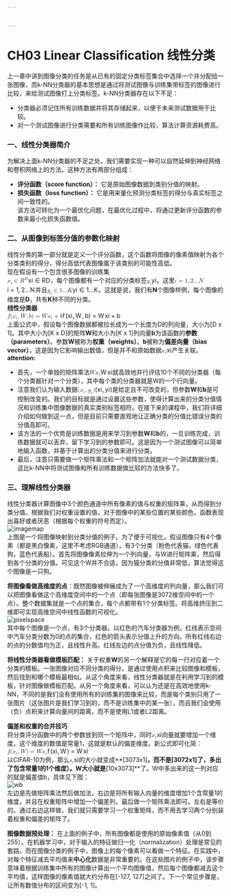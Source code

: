 ```yaml
---


---
```


<h1 id="ch03-linear-classification-线性分类">CH03 Linear Classification 线性分类</h1>
<p>上一章中讲到图像分类的任务是从已有的固定分类标签集合中选择一个并分配给一张图像，而k-NN分类器的基本思想是通过将测试图像与训练集带标签的图像进行比较，来给测试图像打上分类标签。k-NN分类器存在以下不足：</p>
<ul>
<li>分类器必须记住所有训练数据并将其存储起来，以便于未来测试数据用于比较。</li>
<li>对一个测试图像进行分类需要和所有训练图像作比较，算法计算资源耗费高。</li>
</ul>
<h3 id="一、线性分类器简介">一、线性分类器简介</h3>
<p>为解决上面k-NN分类器的不足之处，我们需要实现一种可以自然延伸到神经网络和卷积网络上的方法。这种方法有两部分组成：</p>
<ul>
<li><strong>评分函数（score function）：</strong> 它是原始图像数据到类别分值的映射。</li>
<li><strong>损失函数（loss function）：</strong> 它是用来量化预测分类标签的得分与真实标签之间一致性的。<br>
该方法可转化为一个最优化问题，在最优化过程中，将通过更新评分函数的参数来最小化损失函数值。</li>
</ul>
<h3 id="二、从图像到标签分值的参数化映射">二、从图像到标签分值的参数化映射</h3>
<p>线性分类的第一部分就是定义一个评分函数，这个函数将图像的像素值映射为各个分类类别的得分，得分高低代表图像属于该类别的可能性高低。<br>
现在假设有一个包含很多图像的训练集<br>
<span class="katex--inline"><span class="katex"><span class="katex-mathml"><math><semantics><mrow><msub><mi>x</mi><mi>i</mi></msub><mo>∈</mo><msup><mi>R</mi><mi>D</mi></msup></mrow><annotation encoding="application/x-tex">x_i \in R^D</annotation></semantics></math></span><span class="katex-html" aria-hidden="true"><span class="base"><span class="strut" style="height: 0.6891em; vertical-align: -0.15em;"></span><span class="mord"><span class="mord mathdefault">x</span><span class="msupsub"><span class="vlist-t vlist-t2"><span class="vlist-r"><span class="vlist" style="height: 0.311664em;"><span class="" style="top: -2.55em; margin-left: 0em; margin-right: 0.05em;"><span class="pstrut" style="height: 2.7em;"></span><span class="sizing reset-size6 size3 mtight"><span class="mord mathdefault mtight">i</span></span></span></span><span class="vlist-s">​</span></span><span class="vlist-r"><span class="vlist" style="height: 0.15em;"><span class=""></span></span></span></span></span></span><span class="mspace" style="margin-right: 0.277778em;"></span><span class="mrel">∈</span><span class="mspace" style="margin-right: 0.277778em;"></span></span><span class="base"><span class="strut" style="height: 0.841331em; vertical-align: 0em;"></span><span class="mord"><span class="mord mathdefault" style="margin-right: 0.00773em;">R</span><span class="msupsub"><span class="vlist-t"><span class="vlist-r"><span class="vlist" style="height: 0.841331em;"><span class="" style="top: -3.063em; margin-right: 0.05em;"><span class="pstrut" style="height: 2.7em;"></span><span class="sizing reset-size6 size3 mtight"><span class="mord mathdefault mtight" style="margin-right: 0.02778em;">D</span></span></span></span></span></span></span></span></span></span></span></span>，每个图像都有一个对应的分类标签<span class="katex--inline"><span class="katex"><span class="katex-mathml"><math><semantics><mrow><msub><mi>y</mi><mi>i</mi></msub></mrow><annotation encoding="application/x-tex">y_i</annotation></semantics></math></span><span class="katex-html" aria-hidden="true"><span class="base"><span class="strut" style="height: 0.625em; vertical-align: -0.19444em;"></span><span class="mord"><span class="mord mathdefault" style="margin-right: 0.03588em;">y</span><span class="msupsub"><span class="vlist-t vlist-t2"><span class="vlist-r"><span class="vlist" style="height: 0.311664em;"><span class="" style="top: -2.55em; margin-left: -0.03588em; margin-right: 0.05em;"><span class="pstrut" style="height: 2.7em;"></span><span class="sizing reset-size6 size3 mtight"><span class="mord mathdefault mtight">i</span></span></span></span><span class="vlist-s">​</span></span><span class="vlist-r"><span class="vlist" style="height: 0.15em;"><span class=""></span></span></span></span></span></span></span></span></span></span>。这里<span class="katex--inline"><span class="katex"><span class="katex-mathml"><math><semantics><mrow><mi>i</mi><mo>=</mo><mn>1</mn><mo separator="true">,</mo><mn>2...</mn><mi>N</mi></mrow><annotation encoding="application/x-tex">i = 1, 2...N</annotation></semantics></math></span><span class="katex-html" aria-hidden="true"><span class="base"><span class="strut" style="height: 0.65952em; vertical-align: 0em;"></span><span class="mord mathdefault">i</span><span class="mspace" style="margin-right: 0.277778em;"></span><span class="mrel">=</span><span class="mspace" style="margin-right: 0.277778em;"></span></span><span class="base"><span class="strut" style="height: 0.87777em; vertical-align: -0.19444em;"></span><span class="mord">1</span><span class="mpunct">,</span><span class="mspace" style="margin-right: 0.166667em;"></span><span class="mord">2</span><span class="mord">.</span><span class="mord">.</span><span class="mord">.</span><span class="mord mathdefault" style="margin-right: 0.10903em;">N</span></span></span></span></span>并且<span class="katex--inline"><span class="katex"><span class="katex-mathml"><math><semantics><mrow><msub><mi>y</mi><mi>i</mi></msub><mo>∈</mo><mn>1...</mn><mi>K</mi></mrow><annotation encoding="application/x-tex">y_i \in 1...K</annotation></semantics></math></span><span class="katex-html" aria-hidden="true"><span class="base"><span class="strut" style="height: 0.73354em; vertical-align: -0.19444em;"></span><span class="mord"><span class="mord mathdefault" style="margin-right: 0.03588em;">y</span><span class="msupsub"><span class="vlist-t vlist-t2"><span class="vlist-r"><span class="vlist" style="height: 0.311664em;"><span class="" style="top: -2.55em; margin-left: -0.03588em; margin-right: 0.05em;"><span class="pstrut" style="height: 2.7em;"></span><span class="sizing reset-size6 size3 mtight"><span class="mord mathdefault mtight">i</span></span></span></span><span class="vlist-s">​</span></span><span class="vlist-r"><span class="vlist" style="height: 0.15em;"><span class=""></span></span></span></span></span></span><span class="mspace" style="margin-right: 0.277778em;"></span><span class="mrel">∈</span><span class="mspace" style="margin-right: 0.277778em;"></span></span><span class="base"><span class="strut" style="height: 0.68333em; vertical-align: 0em;"></span><span class="mord">1</span><span class="mord">.</span><span class="mord">.</span><span class="mord">.</span><span class="mord mathdefault" style="margin-right: 0.07153em;">K</span></span></span></span></span>。这就是说，我们有<strong>N</strong>个图像样例，每个图像的维度是<strong>D</strong>，共有<strong>K</strong>种不同的分类。<br>
<strong>线性分类器</strong><br>
<span class="katex--display"><span class="katex-display"><span class="katex"><span class="katex-mathml"><math><semantics><mrow><mi>f</mi><mo stretchy="false">(</mo><msub><mi>x</mi><mi>i</mi></msub><mo separator="true">,</mo><mi>W</mi><mo separator="true">,</mo><mi>b</mi><mo stretchy="false">)</mo><mo>=</mo><mi>W</mi><msub><mi>x</mi><mi>i</mi></msub><mo>+</mo><mi>b</mi></mrow><annotation encoding="application/x-tex"> f(x_i,W,b) = Wx_i + b </annotation></semantics></math></span><span class="katex-html" aria-hidden="true"><span class="base"><span class="strut" style="height: 1em; vertical-align: -0.25em;"></span><span class="mord mathdefault" style="margin-right: 0.10764em;">f</span><span class="mopen">(</span><span class="mord"><span class="mord mathdefault">x</span><span class="msupsub"><span class="vlist-t vlist-t2"><span class="vlist-r"><span class="vlist" style="height: 0.311664em;"><span class="" style="top: -2.55em; margin-left: 0em; margin-right: 0.05em;"><span class="pstrut" style="height: 2.7em;"></span><span class="sizing reset-size6 size3 mtight"><span class="mord mathdefault mtight">i</span></span></span></span><span class="vlist-s">​</span></span><span class="vlist-r"><span class="vlist" style="height: 0.15em;"><span class=""></span></span></span></span></span></span><span class="mpunct">,</span><span class="mspace" style="margin-right: 0.166667em;"></span><span class="mord mathdefault" style="margin-right: 0.13889em;">W</span><span class="mpunct">,</span><span class="mspace" style="margin-right: 0.166667em;"></span><span class="mord mathdefault">b</span><span class="mclose">)</span><span class="mspace" style="margin-right: 0.277778em;"></span><span class="mrel">=</span><span class="mspace" style="margin-right: 0.277778em;"></span></span><span class="base"><span class="strut" style="height: 0.83333em; vertical-align: -0.15em;"></span><span class="mord mathdefault" style="margin-right: 0.13889em;">W</span><span class="mord"><span class="mord mathdefault">x</span><span class="msupsub"><span class="vlist-t vlist-t2"><span class="vlist-r"><span class="vlist" style="height: 0.311664em;"><span class="" style="top: -2.55em; margin-left: 0em; margin-right: 0.05em;"><span class="pstrut" style="height: 2.7em;"></span><span class="sizing reset-size6 size3 mtight"><span class="mord mathdefault mtight">i</span></span></span></span><span class="vlist-s">​</span></span><span class="vlist-r"><span class="vlist" style="height: 0.15em;"><span class=""></span></span></span></span></span></span><span class="mspace" style="margin-right: 0.222222em;"></span><span class="mbin">+</span><span class="mspace" style="margin-right: 0.222222em;"></span></span><span class="base"><span class="strut" style="height: 0.69444em; vertical-align: 0em;"></span><span class="mord mathdefault">b</span></span></span></span></span></span><br>
上面公式中，假设每个图像数据都被拉长成为一个长度为D的列向量，大小为[D x 1]。其中大小为[K x D]的矩阵<strong>W</strong>和大小为[K x 1]列向量<strong>b</strong>为该函数的<strong>参数（parameters）</strong>。参数<strong>W</strong>被称为<strong>权重（weights）</strong>。<strong>b</strong>被称为<strong>偏差向量（bias vector）</strong>，这是因为它影响输出数值，但是并不和原始数据<span class="katex--inline"><span class="katex"><span class="katex-mathml"><math><semantics><mrow><msub><mi>x</mi><mi>i</mi></msub></mrow><annotation encoding="application/x-tex">x_i</annotation></semantics></math></span><span class="katex-html" aria-hidden="true"><span class="base"><span class="strut" style="height: 0.58056em; vertical-align: -0.15em;"></span><span class="mord"><span class="mord mathdefault">x</span><span class="msupsub"><span class="vlist-t vlist-t2"><span class="vlist-r"><span class="vlist" style="height: 0.311664em;"><span class="" style="top: -2.55em; margin-left: 0em; margin-right: 0.05em;"><span class="pstrut" style="height: 2.7em;"></span><span class="sizing reset-size6 size3 mtight"><span class="mord mathdefault mtight">i</span></span></span></span><span class="vlist-s">​</span></span><span class="vlist-r"><span class="vlist" style="height: 0.15em;"><span class=""></span></span></span></span></span></span></span></span></span></span>产生关联。<br>
<strong>attention:</strong></p>
<ul>
<li>首先，一个单独的矩阵乘法<span class="katex--inline"><span class="katex"><span class="katex-mathml"><math><semantics><mrow><mi>W</mi><msub><mi>x</mi><mi>i</mi></msub></mrow><annotation encoding="application/x-tex">Wx_i</annotation></semantics></math></span><span class="katex-html" aria-hidden="true"><span class="base"><span class="strut" style="height: 0.83333em; vertical-align: -0.15em;"></span><span class="mord mathdefault" style="margin-right: 0.13889em;">W</span><span class="mord"><span class="mord mathdefault">x</span><span class="msupsub"><span class="vlist-t vlist-t2"><span class="vlist-r"><span class="vlist" style="height: 0.311664em;"><span class="" style="top: -2.55em; margin-left: 0em; margin-right: 0.05em;"><span class="pstrut" style="height: 2.7em;"></span><span class="sizing reset-size6 size3 mtight"><span class="mord mathdefault mtight">i</span></span></span></span><span class="vlist-s">​</span></span><span class="vlist-r"><span class="vlist" style="height: 0.15em;"><span class=""></span></span></span></span></span></span></span></span></span></span>就高效地并行评估10个不同的分类器（每个分类器针对一个分类），其中每个类的分类器就是W的一个行向量。</li>
<li>注意我们认为输入数据<span class="katex--inline"><span class="katex"><span class="katex-mathml"><math><semantics><mrow><mo stretchy="false">(</mo><msub><mi>x</mi><mi>i</mi></msub><mo separator="true">,</mo><msub><mi>y</mi><mi>i</mi></msub><mo stretchy="false">)</mo></mrow><annotation encoding="application/x-tex">(x_i,y_i)</annotation></semantics></math></span><span class="katex-html" aria-hidden="true"><span class="base"><span class="strut" style="height: 1em; vertical-align: -0.25em;"></span><span class="mopen">(</span><span class="mord"><span class="mord mathdefault">x</span><span class="msupsub"><span class="vlist-t vlist-t2"><span class="vlist-r"><span class="vlist" style="height: 0.311664em;"><span class="" style="top: -2.55em; margin-left: 0em; margin-right: 0.05em;"><span class="pstrut" style="height: 2.7em;"></span><span class="sizing reset-size6 size3 mtight"><span class="mord mathdefault mtight">i</span></span></span></span><span class="vlist-s">​</span></span><span class="vlist-r"><span class="vlist" style="height: 0.15em;"><span class=""></span></span></span></span></span></span><span class="mpunct">,</span><span class="mspace" style="margin-right: 0.166667em;"></span><span class="mord"><span class="mord mathdefault" style="margin-right: 0.03588em;">y</span><span class="msupsub"><span class="vlist-t vlist-t2"><span class="vlist-r"><span class="vlist" style="height: 0.311664em;"><span class="" style="top: -2.55em; margin-left: -0.03588em; margin-right: 0.05em;"><span class="pstrut" style="height: 2.7em;"></span><span class="sizing reset-size6 size3 mtight"><span class="mord mathdefault mtight">i</span></span></span></span><span class="vlist-s">​</span></span><span class="vlist-r"><span class="vlist" style="height: 0.15em;"><span class=""></span></span></span></span></span></span><span class="mclose">)</span></span></span></span></span>是给定且不可改变的，但参数<strong>W</strong>和<strong>b</strong>是可控制改变的。我们的目标就是通过设置这些参数，使得计算出来的分类分值情况和训练集中图像数据的真实类别标签相符。在接下来的课程中，我们将详细介绍如何做到这一点，但是目前只需要直观地让正确分类的分值比错误分类的分值高即可。</li>
<li>该方法的一个优势是训练数据是用来学习到参数<strong>W</strong>和<strong>b</strong>的，一旦训练完成，训练数据就可以丢弃，留下学习到的参数即可。这是因为一个测试图像可以简单地输入函数，并基于计算出的分类分值来进行分类。</li>
<li>最后，注意只需要做一个矩阵乘法和一个矩阵加法就能对一个测试数据分类，这比k-NN中将测试图像和所有训练数据做比较的方法快多了。</li>
</ul>
<h3 id="三、理解线性分类器">三、理解线性分类器</h3>
<p>线性分类器计算图像中3个颜色通道中所有像素的值与权重的矩阵乘，从而得到分类分值。根据我们对权重设置的值，对于图像中的某些位置的某些颜色，函数表现出喜好或者厌恶（根据每个权重的符号而定）。<br>
<img src="https://cs231n.github.io/assets/imagemap.jpg" alt="imagemap"><br>
上图是一个将图像映射到分类分值的例子。为了便于可视化，假设图像只有4个像素（都是黑白像素，这里不考虑RGB通道），有3个分类（粉色代表猫，绿色代表狗，蓝色代表船）。首先将图像像素拉伸为一个列向量，与W进行矩阵乘，然后得到各个分类的分值。可见这个W并不合适，因为猫分类的分值非常低，算法觉得这个图像是一只狗。</p>
<p><strong>将图像看做高维度的点</strong>：既然图像被伸展成为了一个高维度的列向量，那么我们可以把图像看做这个高维度空间中的一个点（即每张图像是3072维空间中的一个点）。整个数据集就是一个点的集合，每个点都带有1个分类标签。将高维挤压到二维即可实现高维空间中线性函数的可视化。<br>
<img src="https://cs231n.github.io/assets/pixelspace.jpeg" alt="pixelspace"><br>
其中每个图像是一个点，有3个分类器。以红色的汽车分类器为例，红线表示空间中汽车分类分数为0的点的集合，红色的箭头表示分值上升的方向。所有红线右边的点的分数值均为正，且线性升高。红线左边的点分值为负，且线性降低。</p>
<p><strong>将线性分类器看做模板匹配：</strong> 关于权重<strong>W</strong>的另一个解释是它的每一行对应着一个分类的模板。一张图像对应不同分类的得分，是通过使用点积来比较图像和模板，然后找到和哪个模板最相似。从这个角度来看，线性分类器就是在利用学习到的模板，针对图像做模板匹配。从另一个角度来看，可以认为还是在高效地使用k-NN，不同的是我们没有使用所有的训练集的图像来比较，而是每个类别只用了一张图片（这张图片是我们学习到的，而不是训练集中的某一张），而且我们会使用（负）点积来计算向量间的距离，而不是使用L1或者L2距离。</p>
<p><strong>偏差和权重的合并技巧</strong><br>
将分类评分函数中的两个参数放到同一个矩阵中，同时<span class="katex--inline"><span class="katex"><span class="katex-mathml"><math><semantics><mrow><msub><mi>x</mi><mi>i</mi></msub></mrow><annotation encoding="application/x-tex">x_i</annotation></semantics></math></span><span class="katex-html" aria-hidden="true"><span class="base"><span class="strut" style="height: 0.58056em; vertical-align: -0.15em;"></span><span class="mord"><span class="mord mathdefault">x</span><span class="msupsub"><span class="vlist-t vlist-t2"><span class="vlist-r"><span class="vlist" style="height: 0.311664em;"><span class="" style="top: -2.55em; margin-left: 0em; margin-right: 0.05em;"><span class="pstrut" style="height: 2.7em;"></span><span class="sizing reset-size6 size3 mtight"><span class="mord mathdefault mtight">i</span></span></span></span><span class="vlist-s">​</span></span><span class="vlist-r"><span class="vlist" style="height: 0.15em;"><span class=""></span></span></span></span></span></span></span></span></span></span>向量就要增加一个维度，这个维度的数值是常量1，这就是默认的偏差维度。新公式即可化简：<br>
<span class="katex--display"><span class="katex-display"><span class="katex"><span class="katex-mathml"><math><semantics><mrow><mi>f</mi><mo stretchy="false">(</mo><msub><mi>x</mi><mi>i</mi></msub><mo separator="true">,</mo><mi>W</mi><mo stretchy="false">)</mo><mo>=</mo><mi>W</mi><msub><mi>x</mi><mi>i</mi></msub></mrow><annotation encoding="application/x-tex"> f(x_i,W) = Wx_i </annotation></semantics></math></span><span class="katex-html" aria-hidden="true"><span class="base"><span class="strut" style="height: 1em; vertical-align: -0.25em;"></span><span class="mord mathdefault" style="margin-right: 0.10764em;">f</span><span class="mopen">(</span><span class="mord"><span class="mord mathdefault">x</span><span class="msupsub"><span class="vlist-t vlist-t2"><span class="vlist-r"><span class="vlist" style="height: 0.311664em;"><span class="" style="top: -2.55em; margin-left: 0em; margin-right: 0.05em;"><span class="pstrut" style="height: 2.7em;"></span><span class="sizing reset-size6 size3 mtight"><span class="mord mathdefault mtight">i</span></span></span></span><span class="vlist-s">​</span></span><span class="vlist-r"><span class="vlist" style="height: 0.15em;"><span class=""></span></span></span></span></span></span><span class="mpunct">,</span><span class="mspace" style="margin-right: 0.166667em;"></span><span class="mord mathdefault" style="margin-right: 0.13889em;">W</span><span class="mclose">)</span><span class="mspace" style="margin-right: 0.277778em;"></span><span class="mrel">=</span><span class="mspace" style="margin-right: 0.277778em;"></span></span><span class="base"><span class="strut" style="height: 0.83333em; vertical-align: -0.15em;"></span><span class="mord mathdefault" style="margin-right: 0.13889em;">W</span><span class="mord"><span class="mord mathdefault">x</span><span class="msupsub"><span class="vlist-t vlist-t2"><span class="vlist-r"><span class="vlist" style="height: 0.311664em;"><span class="" style="top: -2.55em; margin-left: 0em; margin-right: 0.05em;"><span class="pstrut" style="height: 2.7em;"></span><span class="sizing reset-size6 size3 mtight"><span class="mord mathdefault mtight">i</span></span></span></span><span class="vlist-s">​</span></span><span class="vlist-r"><span class="vlist" style="height: 0.15em;"><span class=""></span></span></span></span></span></span></span></span></span></span></span><br>
以CIFAR-10为例，那么<span class="katex--inline"><span class="katex"><span class="katex-mathml"><math><semantics><mrow><msub><mi>s</mi><mi>i</mi></msub></mrow><annotation encoding="application/x-tex">s_i</annotation></semantics></math></span><span class="katex-html" aria-hidden="true"><span class="base"><span class="strut" style="height: 0.58056em; vertical-align: -0.15em;"></span><span class="mord"><span class="mord mathdefault">s</span><span class="msupsub"><span class="vlist-t vlist-t2"><span class="vlist-r"><span class="vlist" style="height: 0.311664em;"><span class="" style="top: -2.55em; margin-left: 0em; margin-right: 0.05em;"><span class="pstrut" style="height: 2.7em;"></span><span class="sizing reset-size6 size3 mtight"><span class="mord mathdefault mtight">i</span></span></span></span><span class="vlist-s">​</span></span><span class="vlist-r"><span class="vlist" style="height: 0.15em;"><span class=""></span></span></span></span></span></span></span></span></span></span>的大小就变成**[3073x1]<strong>，而不是[3072x1]了，多出了包含常量1的1个维度）。W大小就是</strong>[10x3073]**了。W中多出来的这一列对应的就是偏差值b，具体见下图：<br>
<img src="https://cs231n.github.io/assets/wb.jpeg" alt="wb"><br>
左边是先做矩阵乘法然后做加法，右边是将所有输入向量的维度增加1个含常量1的维度，并且在权重矩阵中增加一个偏差列，最后做一个矩阵乘法即可。左右是等价的。通过右边这样做，我们就只需要学习一个权重矩阵，而不用去学习两个分别装着权重和偏差的矩阵了。</p>
<p><strong>图像数据预处理：</strong> 在上面的例子中，所有图像都是使用的原始像素值（从0到255）。在机器学习中，对于输入的特征做归一化（normalization）处理是常见的套路。而在图像分类的例子中，图像上的每个像素可以看做一个特征。在实践中，对每个特征减去平均值来<strong>中心化</strong>数据是非常重要的。在这些图片的例子中，该步骤意味着根据训练集中所有的图像计算出一个平均图像值，然后每个图像都减去这个平均值，这样图像的像素值就大约分布在[-127, 127]之间了。下一个常见步骤是，让所有数值分布的区间变为[-1, 1]。</p>

